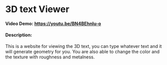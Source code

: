 # 3D text Viewer
#### Video Demo:  <https://youtu.be/BN4BEhnIu-o>
#### Description:
This is a website for viewing the 3D text, you can type whatever text and it will generate geometry for you.
You are also able to change the color and the texture with roughness and metalness.
